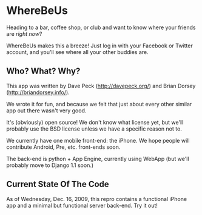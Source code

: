 WhereBeUs
=========

Heading to a bar, coffee shop, or club and want to know where your friends are *right now*?

WhereBeUs makes this a breeze! Just log in with your Facebook or Twitter account, and you'll see where all your other buddies are.


Who? What? Why?
---------------

This app was written by Dave Peck (http://davepeck.org/) and Brian Dorsey (http://briandorsey.info/).

We wrote it for fun, and because we felt that just about every other similar app out there wasn't very good.

It's (obviously) open source! We don't know what license yet, but we'll probably use the BSD license unless we have a specific reason not to.

We currently have one mobile front-end: the iPhone. We hope people will contribute Android, Pre, etc. front-ends soon.

The back-end is python + App Engine, currently using WebApp (but we'll probably move to Django 1.1 soon.)


Current State Of The Code
-------------------------

As of Wednesday, Dec. 16, 2009, this repro contains a functional iPhone app and a minimal but functional server back-end. Try it out!
